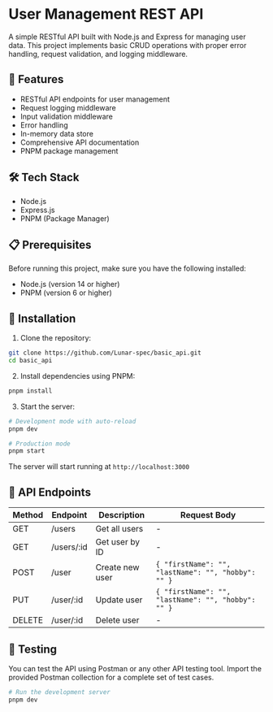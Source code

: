 # User Management REST API

A simple RESTful API built with Node.js and Express for managing user data. 
This project implements basic CRUD operations with proper error handling, request validation, and logging middleware.

## 🚀 Features

- RESTful API endpoints for user management
- Request logging middleware
- Input validation middleware
- Error handling
- In-memory data store
- Comprehensive API documentation
- PNPM package management

## 🛠 Tech Stack

- Node.js
- Express.js
- PNPM (Package Manager)

## 📋 Prerequisites

Before running this project, make sure you have the following installed:
- Node.js (version 14 or higher)
- PNPM (version 6 or higher)

## 🔧 Installation

1. Clone the repository:
```bash
git clone https://github.com/Lunar-spec/basic_api.git
cd basic_api
```

2. Install dependencies using PNPM:
```bash
pnpm install
```

3. Start the server:
```bash
# Development mode with auto-reload
pnpm dev

# Production mode
pnpm start
```

The server will start running at `http://localhost:3000`

## 🔌 API Endpoints

| Method | Endpoint      | Description           | Request Body                                    |
|--------|--------------|----------------------|------------------------------------------------|
| GET    | /users       | Get all users        | -                                              |
| GET    | /users/:id   | Get user by ID       | -                                              |
| POST   | /user        | Create new user      | `{ "firstName": "", "lastName": "", "hobby": "" }` |
| PUT    | /user/:id    | Update user          | `{ "firstName": "", "lastName": "", "hobby": "" }` |
| DELETE | /user/:id    | Delete user          | -                                              |

## 🧪 Testing

You can test the API using Postman or any other API testing tool. Import the provided Postman collection for a complete set of test cases.

```bash
# Run the development server
pnpm dev
```
